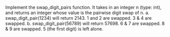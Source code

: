 Implement the swap_digit_pairs function. It takes in an integer n (type: int), and returns
an integer whose value is the pairwise digit swap of n.
a. swap_digit_pair(1234) will return 2143. 1 and 2 are swapped. 3 & 4 are swapped.
b. swap_digit_pair(56789) will return 57698. 6 & 7 are swapped. 8 & 9 are swapped. 5 (the first
digit) is left alone.
